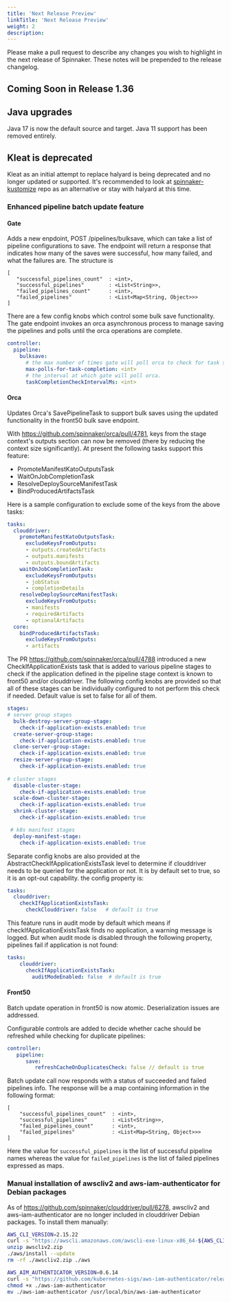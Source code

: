 ```yaml
---
title: 'Next Release Preview'
linkTitle: 'Next Release Preview'
weight: 2
description:
---
```


Please make a pull request to describe any changes you wish to highlight
in the next release of Spinnaker. These notes will be prepended to the release
changelog.

## Coming Soon in Release 1.36

## Java upgrades
Java 17 is now the default source and target.  Java 11 support has been removed entirely. 

## Kleat is deprecated
Kleat as an initial attempt to replace halyard is being deprecated and no longer updated or supported.  It's recommended to look at [spinnaker-kustomize](https://github.com/spinnaker/spinnaker-kustomize/) repo as an alternative or stay with halyard at this time. 

### Enhanced pipeline batch update feature
#### Gate
Adds a new enpdoint, POST /pipelines/bulksave, which can take a list of pipeline configurations to save. The endpoint will return a response that indicates how many of the saves were successful, how many failed, and what the failures are. The structure is

```
[
   "successful_pipelines_count"  : <int>,
   "successful_pipelines"        : <List<String>>,
   "failed_pipelines_count"      : <int>,
   "failed_pipelines"            : <List<Map<String, Object>>>
]
```

There are a few config knobs which control some bulk save functionality. The gate endpoint invokes an orca asynchronous process to manage saving the pipelines and polls until the orca operations are complete.

```yaml
controller:
  pipeline:
    bulksave:
      # the max number of times gate will poll orca to check for task status
      max-polls-for-task-completion: <int>
      # the interval at which gate will poll orca.
      taskCompletionCheckIntervalMs: <int>
```

#### Orca
Updates Orca's SavePipelineTask to support bulk saves using the updated functionality in the front50 bulk save endpoint.

With https://github.com/spinnaker/orca/pull/4781, keys from the stage context's outputs section can now be removed (there by reducing the context size significantly). 
At present the following tasks support this feature:
* PromoteManifestKatoOutputsTask
* WaitOnJobCompletionTask
* ResolveDeploySourceManifestTask
* BindProducedArtifactsTask

Here is a sample configuration to exclude some of the keys from the above tasks:
```yaml
tasks:
  clouddriver:
    promoteManifestKatoOutputsTask:
      excludeKeysFromOutputs:
      - outputs.createdArtifacts
      - outputs.manifests
      - outputs.boundArtifacts
    waitOnJobCompletionTask:
      excludeKeysFromOutputs:
      - jobStatus
      - completionDetails
    resolveDeploySourceManifestTask:
      excludeKeysFromOutputs:
      - manifests
      - requiredArtifacts
      - optionalArtifacts
  core:
    bindProducedArtifactsTask:
      excludeKeysFromOutputs:
      - artifacts
```

The PR https://github.com/spinnaker/orca/pull/4788 introduced a new CheckIfApplicationExists task that is added to various pipeline stages to check if the application defined in the pipeline stage context is known to front50 and/or clouddriver.
The following config knobs are provided so that all of these stages can be individually configured to not perform this check if needed. Default value is set to false for all of them.
```yaml
stages:
# server group stages
  bulk-destroy-server-group-stage:
    check-if-application-exists.enabled: true
  create-server-group-stage:
    check-if-application-exists.enabled: true
  clone-server-group-stage:
    check-if-application-exists.enabled: true
  resize-server-group-stage:
    check-if-application-exists.enabled: true
    
# cluster stages
  disable-cluster-stage:
    check-if-application-exists.enabled: true
  scale-down-cluster-stage:
    check-if-application-exists.enabled: true
  shrink-cluster-stage:
    check-if-application-exists.enabled: true

 # k8s manifest stages
  deploy-manifest-stage:
    check-if-application-exists.enabled: true
```
Separate config knobs are also provided at the AbstractCheckIfApplicationExistsTask level to determine if clouddriver needs to be queried for the application or not. It is by default set to true, so it is an opt-out capability. the config property is:
```yaml
tasks:
  clouddriver:
    checkIfApplicationExistsTask:
      checkClouddriver: false   # default is true
```
This feature runs in audit mode by default which means if checkIfApplicationExistsTask finds no application, a warning message is logged. But when audit mode is disabled through the following property, pipelines fail if application is not found:
```yaml
tasks:
    clouddriver:
      checkIfApplicationExistsTask:
        auditModeEnabled: false  # default is true
```


#### Front50
Batch update operation in front50 is now atomic. Deserialization issues are addressed.

Configurable controls are added to decide whether cache should be refreshed while checking for duplicate pipelines:
```yaml
controller:
   pipeline:
      save:
         refreshCacheOnDuplicatesCheck: false // default is true 
```

Batch update call now responds with a status of succeeded and failed pipelines info. The response will be a map containing information in the following format:

``` 
[
    "successful_pipelines_count"  : <int>,
    "successful_pipelines"        : <List<String>>,
    "failed_pipelines_count"      : <int>,
    "failed_pipelines"            : <List<Map<String, Object>>> 
]
```
Here the value for `successful_pipelines` is the list of successful pipeline names whereas the value for `failed_pipelines` is the list of failed pipelines expressed as maps. 

### Manual installation of awscliv2 and aws-iam-authenticator for Debian packages

As of https://github.com/spinnaker/clouddriver/pull/6278, awscliv2 and aws-iam-authenticator are no longer included in clouddriver Debian packages.  To install them manually:

```bash
AWS_CLI_VERSION=2.15.22
curl -s "https://awscli.amazonaws.com/awscli-exe-linux-x86_64-${AWS_CLI_VERSION}.zip" -o "awscliv2.zip"
unzip awscliv2.zip
./aws/install --update
rm -rf ./awscliv2.zip ./aws

AWS_AIM_AUTHENTICATOR_VERSION=0.6.14
curl -s "https://github.com/kubernetes-sigs/aws-iam-authenticator/releases/download/v${AWS_AIM_AUTHENTICATOR_VERSION}/aws-iam-authenticator_${AWS_AIM_AUTHENTICATOR_VERSION}_linux_amd64" -o aws-iam-authenticator
chmod +x ./aws-iam-authenticator
mv ./aws-iam-authenticator /usr/local/bin/aws-iam-authenticator
```
